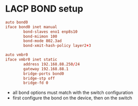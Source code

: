 # LACP BOND setup
```conf
auto bond0
iface bond0 inet manual
        bond-slaves eno1 enp8s10
        bond-miimon 100
        bond-mode 802.3ad
        bond-xmit-hash-policy layer2+3

auto vmbr0
iface vmbr0 inet static
        address 192.168.88.250/24
        gateway 192.168.88.1
        bridge-ports bond0
        bridge-stp off
        bridge-fd 0
```
- all bond options must match with the switch configuration
- first configure the bond on the device, then on the switch